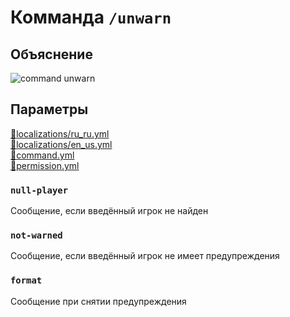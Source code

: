 <!-- #region title -->
# Комманда `/unwarn`
<!-- #endregion title -->

<!-- #region explanation -->
## Объяснение
![command unwarn](/commandunwarn.png)
<!-- #endregion explanation -->

<!-- #region parameters -->
## Параметры
[:file_folder:localizations/ru_ru.yml](/docs/localizations/ru_ru/command/unwarn)\
[:file_folder:localizations/en_us.yml](/docs/localizations/en_us/command/unwarn)\
[:file_folder:command.yml](/docs/command/unwarn/)\
[:file_folder:permission.yml](/docs/permission/command/unwarn/)
<!-- #endregion parameters -->

<!-- #region localization -->
### `null-player`

Сообщение, если введённый игрок не найден

### `not-warned`

Сообщение, если введённый игрок не имеет предупреждения

### `format`

Сообщение при снятии предупреждения
<!-- #endregion localization -->